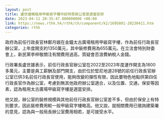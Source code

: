 ```yaml
---
layout: post
title: 盧世雄稱租用甲級寫字樓作前特首辦公室是適當安排
date: 2023-04-11 20:35:47.000000000 +08:00
link: https://news.rthk.hk/rthk/ch/component/k2/1695801-20230411.htm
categories: rthk
---
```


政府為前任行政長官林鄭月娥在金鐘太古廣場租用甲級寫字樓，作為前任行政長官辦公室，上年度開支約1350萬元，其中裝修費用為655萬元。在立法會特別財委會上，新民黨李梓敬關注有關費用過高，質疑會否浪費納稅人金錢。

行政署長盧世雄表示，前任行政長官辦公室在2022至2023年度運作開支為1800多萬元，主要是員工薪酬及部門開支，由於位於堅尼地道28號的前任行政長官辦公室已供3名前任行政長官使用，能夠改變的彈性有限，因此要物色地點供第四任行政長官作為辦公室，考慮到無其他政府辦公室適合，以及位置、交通，保安等因素，認為租用太古廣場甲級寫字樓是適當安排。

他又說，辦公室的裝修規模與其他前任行政長官辦公室差不多，但由於保安上有特別要求，因此裝修費用較一般甲級寫字樓略高。他又說，就相關費用已徵詢建築署的意見，認為與一般局長辦公室費用相若，是可接受水平。
